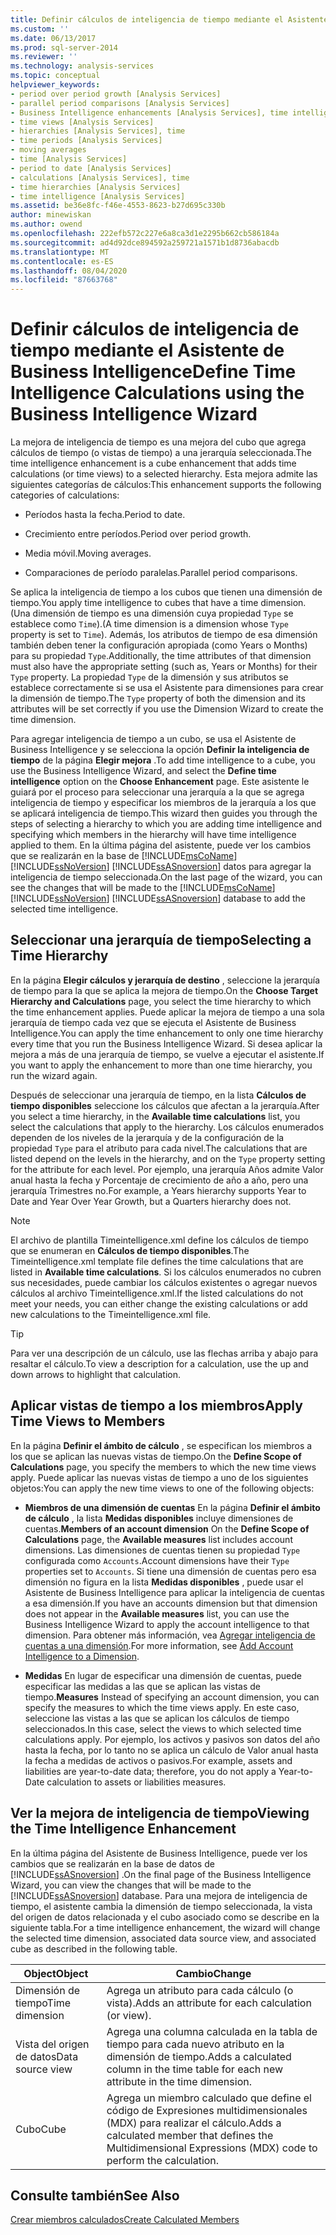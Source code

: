 ```yaml
---
title: Definir cálculos de inteligencia de tiempo mediante el Asistente de Business Intelligence | Microsoft Docs
ms.custom: ''
ms.date: 06/13/2017
ms.prod: sql-server-2014
ms.reviewer: ''
ms.technology: analysis-services
ms.topic: conceptual
helpviewer_keywords:
- period over period growth [Analysis Services]
- parallel period comparisons [Analysis Services]
- Business Intelligence enhancements [Analysis Services], time intelligence
- time views [Analysis Services]
- hierarchies [Analysis Services], time
- time periods [Analysis Services]
- moving averages
- time [Analysis Services]
- period to date [Analysis Services]
- calculations [Analysis Services], time
- time hierarchies [Analysis Services]
- time intelligence [Analysis Services]
ms.assetid: be36e8fc-f46e-4553-8623-b27d695c330b
author: minewiskan
ms.author: owend
ms.openlocfilehash: 222efb572c227e6a8ca3d1e2295b662cb586184a
ms.sourcegitcommit: ad4d92dce894592a259721a1571b1d8736abacdb
ms.translationtype: MT
ms.contentlocale: es-ES
ms.lasthandoff: 08/04/2020
ms.locfileid: "87663768"
---
```

# <a name="define-time-intelligence-calculations-using-the-business-intelligence-wizard"></a><span data-ttu-id="839b3-102">Definir cálculos de inteligencia de tiempo mediante el Asistente de Business Intelligence</span><span class="sxs-lookup"><span data-stu-id="839b3-102">Define Time Intelligence Calculations using the Business Intelligence Wizard</span></span>
  <span data-ttu-id="839b3-103">La mejora de inteligencia de tiempo es una mejora del cubo que agrega cálculos de tiempo (o vistas de tiempo) a una jerarquía seleccionada.</span><span class="sxs-lookup"><span data-stu-id="839b3-103">The time intelligence enhancement is a cube enhancement that adds time calculations (or time views) to a selected hierarchy.</span></span> <span data-ttu-id="839b3-104">Esta mejora admite las siguientes categorías de cálculos:</span><span class="sxs-lookup"><span data-stu-id="839b3-104">This enhancement supports the following categories of calculations:</span></span>  
  
-   <span data-ttu-id="839b3-105">Períodos hasta la fecha.</span><span class="sxs-lookup"><span data-stu-id="839b3-105">Period to date.</span></span>  
  
-   <span data-ttu-id="839b3-106">Crecimiento entre períodos.</span><span class="sxs-lookup"><span data-stu-id="839b3-106">Period over period growth.</span></span>  
  
-   <span data-ttu-id="839b3-107">Media móvil.</span><span class="sxs-lookup"><span data-stu-id="839b3-107">Moving averages.</span></span>  
  
-   <span data-ttu-id="839b3-108">Comparaciones de período paralelas.</span><span class="sxs-lookup"><span data-stu-id="839b3-108">Parallel period comparisons.</span></span>  
  
 <span data-ttu-id="839b3-109">Se aplica la inteligencia de tiempo a los cubos que tienen una dimensión de tiempo.</span><span class="sxs-lookup"><span data-stu-id="839b3-109">You apply time intelligence to cubes that have a time dimension.</span></span> <span data-ttu-id="839b3-110">(Una dimensión de tiempo es una dimensión cuya propiedad `Type` se establece como `Time`).</span><span class="sxs-lookup"><span data-stu-id="839b3-110">(A time dimension is a dimension whose `Type` property is set to `Time`).</span></span> <span data-ttu-id="839b3-111">Además, los atributos de tiempo de esa dimensión también deben tener la configuración apropiada (como Years o Months) para su propiedad `Type`.</span><span class="sxs-lookup"><span data-stu-id="839b3-111">Additionally, the time attributes of that dimension must also have the appropriate setting (such as, Years or Months) for their `Type` property.</span></span> <span data-ttu-id="839b3-112">La propiedad `Type` de la dimensión y sus atributos se establece correctamente si se usa el Asistente para dimensiones para crear la dimensión de tiempo.</span><span class="sxs-lookup"><span data-stu-id="839b3-112">The `Type` property of both the dimension and its attributes will be set correctly if you use the Dimension Wizard to create the time dimension.</span></span>  
  
 <span data-ttu-id="839b3-113">Para agregar inteligencia de tiempo a un cubo, se usa el Asistente de Business Intelligence y se selecciona la opción **Definir la inteligencia de tiempo** de la página **Elegir mejora** .</span><span class="sxs-lookup"><span data-stu-id="839b3-113">To add time intelligence to a cube, you use the Business Intelligence Wizard, and select the **Define time intelligence** option on the **Choose Enhancement** page.</span></span> <span data-ttu-id="839b3-114">Este asistente le guiará por el proceso para seleccionar una jerarquía a la que se agrega inteligencia de tiempo y especificar los miembros de la jerarquía a los que se aplicará inteligencia de tiempo.</span><span class="sxs-lookup"><span data-stu-id="839b3-114">This wizard then guides you through the steps of selecting a hierarchy to which you are adding time intelligence and specifying which members in the hierarchy will have time intelligence applied to them.</span></span> <span data-ttu-id="839b3-115">En la última página del asistente, puede ver los cambios que se realizarán en la base de [!INCLUDE[msCoName](../../includes/msconame-md.md)] [!INCLUDE[ssNoVersion](../../includes/ssnoversion-md.md)] [!INCLUDE[ssASnoversion](../../includes/ssasnoversion-md.md)] datos para agregar la inteligencia de tiempo seleccionada.</span><span class="sxs-lookup"><span data-stu-id="839b3-115">On the last page of the wizard, you can see the changes that will be made to the [!INCLUDE[msCoName](../../includes/msconame-md.md)] [!INCLUDE[ssNoVersion](../../includes/ssnoversion-md.md)] [!INCLUDE[ssASnoversion](../../includes/ssasnoversion-md.md)] database to add the selected time intelligence.</span></span>  
  
## <a name="selecting-a-time-hierarchy"></a><span data-ttu-id="839b3-116">Seleccionar una jerarquía de tiempo</span><span class="sxs-lookup"><span data-stu-id="839b3-116">Selecting a Time Hierarchy</span></span>  
 <span data-ttu-id="839b3-117">En la página **Elegir cálculos y jerarquía de destino** , seleccione la jerarquía de tiempo para la que se aplica la mejora de tiempo.</span><span class="sxs-lookup"><span data-stu-id="839b3-117">On the **Choose Target Hierarchy and Calculations** page, you select the time hierarchy to which the time enhancement applies.</span></span> <span data-ttu-id="839b3-118">Puede aplicar la mejora de tiempo a una sola jerarquía de tiempo cada vez que se ejecuta el Asistente de Business Intelligence.</span><span class="sxs-lookup"><span data-stu-id="839b3-118">You can apply the time enhancement to only one time hierarchy every time that you run the Business Intelligence Wizard.</span></span> <span data-ttu-id="839b3-119">Si desea aplicar la mejora a más de una jerarquía de tiempo, se vuelve a ejecutar el asistente.</span><span class="sxs-lookup"><span data-stu-id="839b3-119">If you want to apply the enhancement to more than one time hierarchy, you run the wizard again.</span></span>  
  
 <span data-ttu-id="839b3-120">Después de seleccionar una jerarquía de tiempo, en la lista **Cálculos de tiempo disponibles** seleccione los cálculos que afectan a la jerarquía.</span><span class="sxs-lookup"><span data-stu-id="839b3-120">After you select a time hierarchy, in the **Available time calculations** list, you select the calculations that apply to the hierarchy.</span></span> <span data-ttu-id="839b3-121">Los cálculos enumerados dependen de los niveles de la jerarquía y de la configuración de la propiedad `Type` para el atributo para cada nivel.</span><span class="sxs-lookup"><span data-stu-id="839b3-121">The calculations that are listed depend on the levels in the hierarchy, and on the `Type` property setting for the attribute for each level.</span></span> <span data-ttu-id="839b3-122">Por ejemplo, una jerarquía Años admite Valor anual hasta la fecha y Porcentaje de crecimiento de año a año, pero una jerarquía Trimestres no.</span><span class="sxs-lookup"><span data-stu-id="839b3-122">For example, a Years hierarchy supports Year to Date and Year Over Year Growth, but a Quarters hierarchy does not.</span></span>  
  
> [!NOTE]  
>  <span data-ttu-id="839b3-123">El archivo de plantilla Timeintelligence.xml define los cálculos de tiempo que se enumeran en **Cálculos de tiempo disponibles**.</span><span class="sxs-lookup"><span data-stu-id="839b3-123">The Timeintelligence.xml template file defines the time calculations that are listed in **Available time calculations**.</span></span> <span data-ttu-id="839b3-124">Si los cálculos enumerados no cubren sus necesidades, puede cambiar los cálculos existentes o agregar nuevos cálculos al archivo Timeintelligence.xml.</span><span class="sxs-lookup"><span data-stu-id="839b3-124">If the listed calculations do not meet your needs, you can either change the existing calculations or add new calculations to the Timeintelligence.xml file.</span></span>  
  
> [!TIP]  
>  <span data-ttu-id="839b3-125">Para ver una descripción de un cálculo, use las flechas arriba y abajo para resaltar el cálculo.</span><span class="sxs-lookup"><span data-stu-id="839b3-125">To view a description for a calculation, use the up and down arrows to highlight that calculation.</span></span>  
  
## <a name="apply-time-views-to-members"></a><span data-ttu-id="839b3-126">Aplicar vistas de tiempo a los miembros</span><span class="sxs-lookup"><span data-stu-id="839b3-126">Apply Time Views to Members</span></span>  
 <span data-ttu-id="839b3-127">En la página **Definir el ámbito de cálculo** , se especifican los miembros a los que se aplican las nuevas vistas de tiempo.</span><span class="sxs-lookup"><span data-stu-id="839b3-127">On the **Define Scope of Calculations** page, you specify the members to which the new time views apply.</span></span> <span data-ttu-id="839b3-128">Puede aplicar las nuevas vistas de tiempo a uno de los siguientes objetos:</span><span class="sxs-lookup"><span data-stu-id="839b3-128">You can apply the new time views to one of the following objects:</span></span>  
  
-   <span data-ttu-id="839b3-129">**Miembros de una dimensión de cuentas** En la página **Definir el ámbito de cálculo** , la lista **Medidas disponibles** incluye dimensiones de cuentas.</span><span class="sxs-lookup"><span data-stu-id="839b3-129">**Members of an account dimension** On the **Define Scope of Calculations** page, the **Available measures** list includes account dimensions.</span></span> <span data-ttu-id="839b3-130">Las dimensiones de cuentas tienen su propiedad `Type` configurada como `Accounts`.</span><span class="sxs-lookup"><span data-stu-id="839b3-130">Account dimensions have their `Type` properties set to `Accounts`.</span></span> <span data-ttu-id="839b3-131">Si tiene una dimensión de cuentas pero esa dimensión no figura en la lista **Medidas disponibles** , puede usar el Asistente de Business Intelligence para aplicar la inteligencia de cuentas a esa dimensión.</span><span class="sxs-lookup"><span data-stu-id="839b3-131">If you have an accounts dimension but that dimension does not appear in the **Available measures** list, you can use the Business Intelligence Wizard to apply the account intelligence to that dimension.</span></span> <span data-ttu-id="839b3-132">Para obtener más información, vea [Agregar inteligencia de cuentas a una dimensión](bi-wizard-add-account-intelligence-to-a-dimension.md).</span><span class="sxs-lookup"><span data-stu-id="839b3-132">For more information, see [Add Account Intelligence to a Dimension](bi-wizard-add-account-intelligence-to-a-dimension.md).</span></span>  
  
-   <span data-ttu-id="839b3-133">**Medidas** En lugar de especificar una dimensión de cuentas, puede especificar las medidas a las que se aplican las vistas de tiempo.</span><span class="sxs-lookup"><span data-stu-id="839b3-133">**Measures** Instead of specifying an account dimension, you can specify the measures to which the time views apply.</span></span> <span data-ttu-id="839b3-134">En este caso, seleccione las vistas a las que se aplican los cálculos de tiempo seleccionados.</span><span class="sxs-lookup"><span data-stu-id="839b3-134">In this case, select the views to which selected time calculations apply.</span></span> <span data-ttu-id="839b3-135">Por ejemplo, los activos y pasivos son datos del año hasta la fecha, por lo tanto no se aplica un cálculo de Valor anual hasta la fecha a medidas de activos o pasivos.</span><span class="sxs-lookup"><span data-stu-id="839b3-135">For example, assets and liabilities are year-to-date data; therefore, you do not apply a Year-to-Date calculation to assets or liabilities measures.</span></span>  
  
## <a name="viewing-the-time-intelligence-enhancement"></a><span data-ttu-id="839b3-136">Ver la mejora de inteligencia de tiempo</span><span class="sxs-lookup"><span data-stu-id="839b3-136">Viewing the Time Intelligence Enhancement</span></span>  
 <span data-ttu-id="839b3-137">En la última página del Asistente de Business Intelligence, puede ver los cambios que se realizarán en la base de datos de [!INCLUDE[ssASnoversion](../../includes/ssasnoversion-md.md)] .</span><span class="sxs-lookup"><span data-stu-id="839b3-137">On the final page of the Business Intelligence Wizard, you can view the changes that will be made to the [!INCLUDE[ssASnoversion](../../includes/ssasnoversion-md.md)] database.</span></span> <span data-ttu-id="839b3-138">Para una mejora de inteligencia de tiempo, el asistente cambia la dimensión de tiempo seleccionada, la vista del origen de datos relacionada y el cubo asociado como se describe en la siguiente tabla.</span><span class="sxs-lookup"><span data-stu-id="839b3-138">For a time intelligence enhancement, the wizard will change the selected time dimension, associated data source view, and associated cube as described in the following table.</span></span>  
  
|<span data-ttu-id="839b3-139">Object</span><span class="sxs-lookup"><span data-stu-id="839b3-139">Object</span></span>|<span data-ttu-id="839b3-140">Cambio</span><span class="sxs-lookup"><span data-stu-id="839b3-140">Change</span></span>|  
|------------|------------|  
|<span data-ttu-id="839b3-141">Dimensión de tiempo</span><span class="sxs-lookup"><span data-stu-id="839b3-141">Time dimension</span></span>|<span data-ttu-id="839b3-142">Agrega un atributo para cada cálculo (o vista).</span><span class="sxs-lookup"><span data-stu-id="839b3-142">Adds an attribute for each calculation (or view).</span></span>|  
|<span data-ttu-id="839b3-143">Vista del origen de datos</span><span class="sxs-lookup"><span data-stu-id="839b3-143">Data source view</span></span>|<span data-ttu-id="839b3-144">Agrega una columna calculada en la tabla de tiempo para cada nuevo atributo en la dimensión de tiempo.</span><span class="sxs-lookup"><span data-stu-id="839b3-144">Adds a calculated column in the time table for each new attribute in the time dimension.</span></span>|  
|<span data-ttu-id="839b3-145">Cubo</span><span class="sxs-lookup"><span data-stu-id="839b3-145">Cube</span></span>|<span data-ttu-id="839b3-146">Agrega un miembro calculado que define el código de Expresiones multidimensionales (MDX) para realizar el cálculo.</span><span class="sxs-lookup"><span data-stu-id="839b3-146">Adds a calculated member that defines the Multidimensional Expressions (MDX) code to perform the calculation.</span></span>|  
  
## <a name="see-also"></a><span data-ttu-id="839b3-147">Consulte también</span><span class="sxs-lookup"><span data-stu-id="839b3-147">See Also</span></span>  
 [<span data-ttu-id="839b3-148">Crear miembros calculados</span><span class="sxs-lookup"><span data-stu-id="839b3-148">Create Calculated Members</span></span>](create-calculated-members.md)  
  
  
